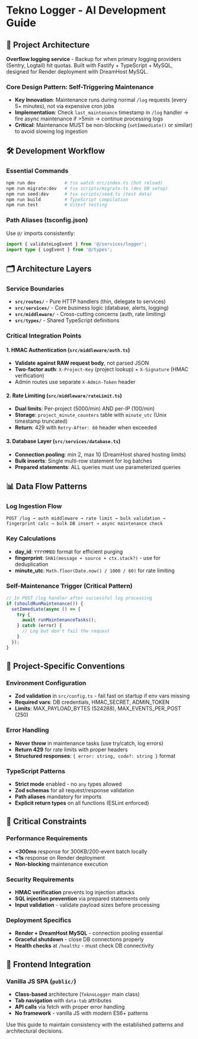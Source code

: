 # Tekno Logger - AI Development Guide

## 🎯 Project Architecture

**Overflow logging service** - Backup for when primary logging providers (Sentry, Logtail) hit quotas. Built with Fastify + TypeScript + MySQL, designed for Render deployment with DreamHost MySQL.

### Core Design Pattern: Self-Triggering Maintenance
- **Key Innovation**: Maintenance runs during normal `/log` requests (every 5+ minutes), not via expensive cron jobs
- **Implementation**: Check `last_maintenance` timestamp in `/log` handler → fire async maintenance if >5min → continue processing logs
- **Critical**: Maintenance MUST be non-blocking (`setImmediate()` or similar) to avoid slowing log ingestion

## 🛠️ Development Workflow

### Essential Commands
```bash
npm run dev           # tsx watch src/index.ts (hot reload)
npm run migrate:dev   # tsx scripts/migrate.ts (dev DB setup)
npm run seed:dev      # tsx scripts/seed.ts (test data)
npm run build         # TypeScript compilation
npm run test          # Vitest testing
```

### Path Aliases (tsconfig.json)
Use `@/` imports consistently:
```typescript
import { validateLogEvent } from '@/services/logger';
import type { LogEvent } from '@/types';
```

## 🗂️ Architecture Layers

### Service Boundaries
- **`src/routes/`** - Pure HTTP handlers (thin, delegate to services)
- **`src/services/`** - Core business logic (database, alerts, logging)
- **`src/middleware/`** - Cross-cutting concerns (auth, rate limiting)
- **`src/types/`** - Shared TypeScript definitions

### Critical Integration Points

#### 1. HMAC Authentication (`src/middleware/auth.ts`)
- **Validate against RAW request body**, not parsed JSON
- **Two-factor auth**: `X-Project-Key` (project lookup) + `X-Signature` (HMAC verification)
- Admin routes use separate `X-Admin-Token` header

#### 2. Rate Limiting (`src/middleware/rateLimit.ts`)
- **Dual limits**: Per-project (5000/min) AND per-IP (100/min)
- **Storage**: `project_minute_counters` table with `minute_utc` (Unix timestamp truncated)
- **Return**: 429 with `Retry-After: 60` header when exceeded

#### 3. Database Layer (`src/services/database.ts`)
- **Connection pooling**: min 2, max 10 (DreamHost shared hosting limits)
- **Bulk inserts**: Single multi-row statement for log batches
- **Prepared statements**: ALL queries must use parameterized queries

## 📊 Data Flow Patterns

### Log Ingestion Flow
```
POST /log → auth middleware → rate limit → bulk validation → fingerprint calc → bulk DB insert → async maintenance check
```

### Key Calculations
- **day_id**: `YYYYMMDD` format for efficient purging
- **fingerprint**: `SHA1(message + source + ctx.stack?)` - use for deduplication
- **minute_utc**: `Math.floor(Date.now() / 1000 / 60)` for rate limiting

### Self-Maintenance Trigger (Critical Pattern)
```typescript
// In POST /log handler after successful log processing
if (shouldRunMaintenance()) {
  setImmediate(async () => {
    try {
      await runMaintenanceTasks();
    } catch (error) {
      // Log but don't fail the request
    }
  });
}
```

## 🔧 Project-Specific Conventions

### Environment Configuration
- **Zod validation** in `src/config.ts` - fail fast on startup if env vars missing
- **Required vars**: DB credentials, HMAC_SECRET, ADMIN_TOKEN
- **Limits**: MAX_PAYLOAD_BYTES (524288), MAX_EVENTS_PER_POST (250)

### Error Handling
- **Never throw** in maintenance tasks (use try/catch, log errors)
- **Return 429** for rate limits with proper headers
- **Structured responses**: `{ error: string, code?: string }` format

### TypeScript Patterns
- **Strict mode** enabled - no `any` types allowed
- **Zod schemas** for all request/response validation
- **Path aliases** mandatory for imports
- **Explicit return types** on all functions (ESLint enforced)

## 🚨 Critical Constraints

### Performance Requirements
- **<300ms** response for 300KB/200-event batch locally
- **<1s** response on Render deployment
- **Non-blocking** maintenance execution

### Security Requirements
- **HMAC verification** prevents log injection attacks
- **SQL injection prevention** via prepared statements only
- **Input validation** - validate payload sizes before processing

### Deployment Specifics
- **Render + DreamHost MySQL** - connection pooling essential
- **Graceful shutdown** - close DB connections properly
- **Health checks** at `/healthz` - must check DB connectivity

## 🎨 Frontend Integration

### Vanilla JS SPA (`public/`)
- **Class-based** architecture (`TeknoLogger` main class)
- **Tab navigation** with `data-tab` attributes
- **API calls** via fetch with proper error handling
- **No framework** - vanilla JS with modern ES6+ patterns

Use this guide to maintain consistency with the established patterns and architectural decisions.